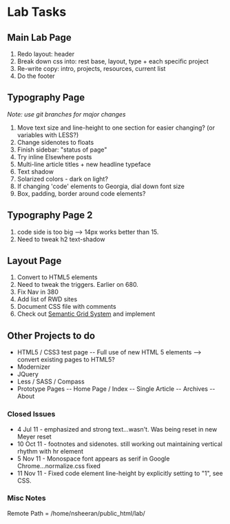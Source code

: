 # Lab Tasks

## Main Lab Page
1. Redo layout: header
3. Break down css into: rest base, layout, type + each specific project
4. Re-write copy: intro, projects, resources, current list
5. Do the footer

## Typography Page
*Note: use git branches for major changes*

1. Move text size and line-height to one section for easier changing? (or variables with LESS?)
2. Change sidenotes to floats
3. Finish sidebar: "status of page"
4. Try inline Elsewhere posts
5. Multi-line article titles + new headline typeface
6. Text shadow
7. Solarized colors - dark on light?
8. If changing 'code' elements to Georgia, dial down font size
9. Box, padding, border around code elements?

## Typography Page 2

1. code side is too big --> 14px works better than 15.
2. Need to tweak h2 text-shadow

## Layout Page
1. Convert to HTML5 elements
2. Need to tweak the triggers. Earlier on 680.
3. Fix Nav in 380
4. Add list of RWD sites
5. Document CSS file with comments
6. Check out [Semantic Grid System](http://semantic.gs/) and implement 

## Other Projects to do

- HTML5 / CSS3 test page
	-- Full use of new HTML 5 elements --> convert existing pages to HTML5?
- Modernizer
- JQuery
- Less / SASS / Compass
- Prototype Pages
	-- Home Page / Index
	-- Single Article
	-- Archives
	-- About

### Closed Issues

- 4 Jul 11 - emphasized and strong text...wasn't. Was being reset in new Meyer reset
- 10 Oct 11 - footnotes and sidenotes. still working out maintaining vertical rhythm with hr element
- 5 Nov 11 - Monospace font appears as serif in Google Chrome...normalize.css fixed
- 11 Nov 11 - Fixed code element line-height by explicitly setting to "1", see CSS.

### Misc Notes

Remote Path = /home/nsheeran/public_html/lab/
